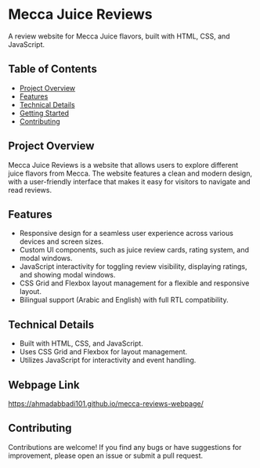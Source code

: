 # Mecca Juice Reviews
A review website for Mecca Juice flavors, built with HTML, CSS, and JavaScript.

## Table of Contents
- [Project Overview](#Project-Overview)
- [Features](#Features)
- [Technical Details](#Technical-Details)
- [Getting Started](#Getting-Started)
- [Contributing](#Contributing)

## Project Overview
Mecca Juice Reviews is a website that allows users to explore different juice flavors from Mecca. The website features a clean and modern design, with a user-friendly interface that makes it easy for visitors to navigate and read reviews.

## Features
- Responsive design for a seamless user experience across various devices and screen sizes.
- Custom UI components, such as juice review cards, rating system, and modal windows.
- JavaScript interactivity for toggling review visibility, displaying ratings, and showing modal windows.
- CSS Grid and Flexbox layout management for a flexible and responsive layout.
- Bilingual support (Arabic and English) with full RTL compatibility.

## Technical Details
- Built with HTML, CSS, and JavaScript.
- Uses CSS Grid and Flexbox for layout management.
- Utilizes JavaScript for interactivity and event handling.

## Webpage Link
https://ahmadabbadi101.github.io/mecca-reviews-webpage/

## Contributing
Contributions are welcome! If you find any bugs or have suggestions for improvement, please open an issue or submit a pull request.
